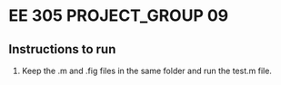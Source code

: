 # EE 305 PROJECT_GROUP 09

## Instructions to run

1. Keep the .m and .fig files in the same folder and run the test.m file.

